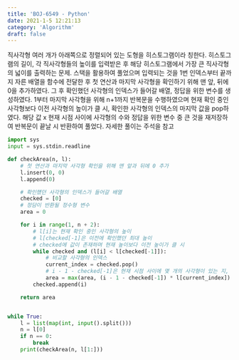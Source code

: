 ```yaml
---
title: 'BOJ-6549 - Python'
date: 2021-1-5 12:21:13
category: 'Algorithm'
draft: false
---
```

직사각형 여러 개가 아래쪽으로 정렬되어 있는 도형을 히스토그램이라 칭한다. 히스토그램의 길이, 각 직사각형들의 높이를 입력받은 후 해당 히스토그램에서 가장 큰 직사각형의 넓이를 출력하는 문제. 스택을 활용하여 풀었으며 입력되는 것을 1번 인덱스부터 끝까지 자른 배열을 함수에 전달한 후 첫 연산과 마지막 사각형을 확인하기 위해 맨 앞, 뒤에 0을 추가하였다. 그 후 확인했던 사각형의 인덱스가 들어갈 배열, 정답을 위한 변수를 생성하였다. 1부터 마지막 사각형을 위해 n+1까지 반복문을 수행하였으며 현재 확인 중인 사각형보다 이전 사각형의 높이가 클 시, 확인한 사각형의 인덱스의 마지막 값을 pop하였다. 해당 값 x 현재 시점 사이에 사각형의 수와 정답을 위한 변수 중 큰 것을 재저장하여 반복문이 끝날 시 반환하여 풀었다. 자세한 풀이는 주석을 참고
```python
import sys
input = sys.stdin.readline

def checkArea(n, l):
    # 첫 연산과 마지막 사각형 확인을 위해 맨 앞과 뒤에 0 추가
    l.insert(0, 0)
    l.append(0)

    # 확인헀던 사각형의 인덱스가 들어갈 배열
    checked = [0]
    # 정담이 반환될 정수형 변수
    area = 0

    for i in range(1, n + 2):
        # l[i]는 현재 확인 중인 사각형의 높이
        # l[checked[-1]은 이전에 확인했던 최대 높이
        # checked에 값이 존재하며 현재 높이보다 이전 높이가 클 시
        while checked and (l[i] < l[checked[-1]]):
            # 비교할 사각형의 인덱스
            current_index = checked.pop()
            # i - 1 - checked[-1]은 현재 시점 사이에 몇 개의 사각형이 있는 지, 즉 가로 길이
            area = max(area, (i - 1 - checked[-1]) * l[current_index])
        checked.append(i)

    return area


while True:
    l = list(map(int, input().split()))
    n = l[0]
    if n == 0:
        break
    print(checkArea(n, l[1:]))

```